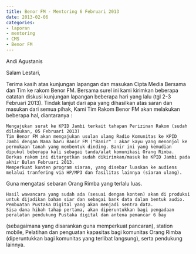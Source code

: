 ```yaml
---
title: Benor FM - Mentoring 6 Februari 2013
date: 2013-02-06
categories:
- laporan
- mentoring
- CMS
- Benor FM
---
```


Andi Agustanis

Salam Lestari,


Terima kasih atas kunjungan lapangan dan masukan Cipta Media Bersama dan Tim ke rakom Benor FM. Bersama surel ini kami kirimkan beberapa catatan diskusi kunjungan lapangan beberapa hari yang lalu (tgl 2-3 Februari 2013). Tindak lanjut dari apa yang dihasilkan atas saran dan masukan dari semua pihak, Kami Tim Rakom Benor FM akan melakukan beberapa hal, diantaranya :

    Mengajukan surat ke KPID Jambi terkait tahapan Perizinan Rakom (sudah dilakukan, 05 Februari 2013)
    Tim Benor FM akan mengajukan usulan ulang Radio Komunitas ke KPID Jambi dengan Nama baru Banir FM ("Banir" : akar kayu yang menonjol ke permukaan tanah yang membentuk dinding. Banir ini yang kemudian dipukul beberapa kali sebagai tanda/alat komunikasi Orang Rimba.
    Berkas rakom ini ditargetkan sudah dikirimkan/masuk ke KPID Jambi pada akhir Bulan Februari 2013.
    Memperkuat konten program siaran, yang disebar luaskan ke audiens melalui tranfering via HP/MP3 dan fasilitas lainnya (siaran ulang).

Guna mengatasi sebaran Orang Rimba yang terlalu luas.

    Hasil wawancara yang sudah ada (sesuai dengan konten) akan di produksi untuk dijadikan bahan siar dan sebagai bank data dalam bentuk audio.
    Pembuatan Pustaka Digital yang akan menjadi sentra data.
    Sisa dana hibah tahap pertama, akan diperuntukkan bagi pengadaan peralatan pendukung Pustaka digital dan antena pemancar 6 bay

(sebagaimana yang disarankan guna memperkuat pancaran), station mobile, Pelatihan dan penguatan kapasitas bagi komunitas Orang Rimba (diperuntukkan bagi komunitas yang terlibat langsung), serta pendukung lainnya.
